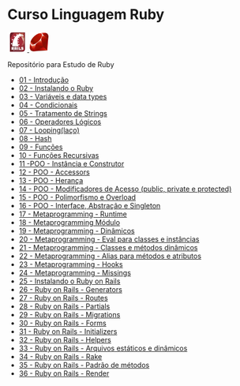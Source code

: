 # Curso Linguagem Ruby
<p align="left">
<a href="https://rubyonrails.org" target="_blank" rel="noreferrer"> <img src="https://raw.githubusercontent.com/devicons/devicon/master/icons/rails/rails-original-wordmark.svg" alt="rails" width="40" height="40"/> </a>
<a href="https://www.ruby-lang.org/en/" target="_blank" rel="noreferrer"> <img src="https://raw.githubusercontent.com/devicons/devicon/master/icons/ruby/ruby-original.svg" alt="ruby" width="40" height="40"/> </a>
</p>

<p>Repositório para Estudo de Ruby </p>



- [01 - Introdução](https://github.com/cassiosantana/linguagem_ruby/issues/74)
- [02 - Instalando o Ruby](https://github.com/cassiosantana/linguagem_ruby/issues/63)
- [03 - Variáveis e data types](https://github.com/cassiosantana/linguagem_ruby/issues/62)
- [04 - Condicionais](https://github.com/cassiosantana/linguagem_ruby/issues/61)
- [05 - Tratamento de Strings](https://github.com/cassiosantana/linguagem_ruby/issues/64)
- [06 - Operadores Lógicos](https://github.com/cassiosantana/linguagem_ruby/issues/60)
- [07 - Looping(laço)](https://github.com/cassiosantana/linguagem_ruby/issues/59)
- [08 - Hash](https://github.com/cassiosantana/linguagem_ruby/issues/58)
- [09 - Funções](https://github.com/cassiosantana/linguagem_ruby/issues/57)
- [10 - Funções Recursivas](https://github.com/cassiosantana/linguagem_ruby/issues/56)
- [11 -POO - Instância e Construtor](https://github.com/cassiosantana/linguagem_ruby/issues/55)
- [12 - POO - Accessors](https://github.com/cassiosantana/linguagem_ruby/issues/54)
- [13 - POO - Herança](https://github.com/cassiosantana/linguagem_ruby/issues/53)
- [14 - POO - Modificadores de Acesso (public, private e protected)](https://github.com/cassiosantana/linguagem_ruby/issues/46)
- [15 - POO - Polimorfismo e Overload](https://github.com/cassiosantana/linguagem_ruby/issues/45)
- [16 - POO - Interface, Abstração e Singleton](https://github.com/cassiosantana/linguagem_ruby/issues/44)
- [17 - Metaprogramming - Runtime](https://github.com/cassiosantana/linguagem_ruby/issues/52)
- [18 - Metaprogramming Módulo](https://github.com/cassiosantana/linguagem_ruby/issues/51)
- [19 - Metaprogramming - Dinâmicos](https://github.com/cassiosantana/linguagem_ruby/issues/49)
- [20 - Metaprogramming - Eval para classes e instâncias](https://github.com/cassiosantana/linguagem_ruby/issues/50)
- [21 - Metaprogramming - Classes e métodos dinâmicos](https://github.com/cassiosantana/linguagem_ruby/issues/47)
- [22 - Metaprogramming - Alias para métodos e atributos](https://github.com/cassiosantana/linguagem_ruby/issues/42)
- [23 - Metaprogramming - Hooks](https://github.com/cassiosantana/linguagem_ruby/issues/43)
- [24 - Metaprogramming - Missings](https://github.com/cassiosantana/linguagem_ruby/issues/41)
- [25 - Instalando o Ruby on Rails](https://github.com/cassiosantana/linguagem_ruby/issues/40)
- [26 - Ruby on Rails - Generators](https://github.com/cassiosantana/linguagem_ruby/issues/39)
- [27 - Ruby on Rails - Routes](https://github.com/cassiosantana/linguagem_ruby/issues/38)
- [28 - Ruby on Rails - Partials](https://github.com/cassiosantana/linguagem_ruby/issues/37)
- [29 - Ruby on Rails - Migrations](https://github.com/cassiosantana/linguagem_ruby/issues/36)
- [30 - Ruby on Rails - Forms](https://github.com/cassiosantana/linguagem_ruby/issues/35)
- [31 - Ruby on Rails - Initializers](https://github.com/cassiosantana/linguagem_ruby/issues/34)
- [32 - Ruby on Rails - Helpers](https://github.com/cassiosantana/linguagem_ruby/issues/75)
- [33 - Ruby on Rails - Arquivos estáticos e dinâmicos](https://github.com/cassiosantana/linguagem_ruby/issues/76)
- [34 - Ruby on Rails - Rake](https://github.com/cassiosantana/linguagem_ruby/issues/77)
- [35 - Ruby on Rails - Padrão de métodos](https://github.com/cassiosantana/linguagem_ruby/issues/78)
- [36 - Ruby on Rails - Render](https://github.com/cassiosantana/linguagem_ruby/issues/79)
